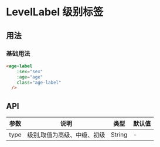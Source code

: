 # LevelLabel 级别标签

## 用法

### 基础用法
```html
<age-label
    :sex="sex"
    :age="age"
    class="age-label"
  />
```

## API
参数|说明|类型|默认值
---|---|---|---
type|级别,取值为高级、中级、初级|String|-
